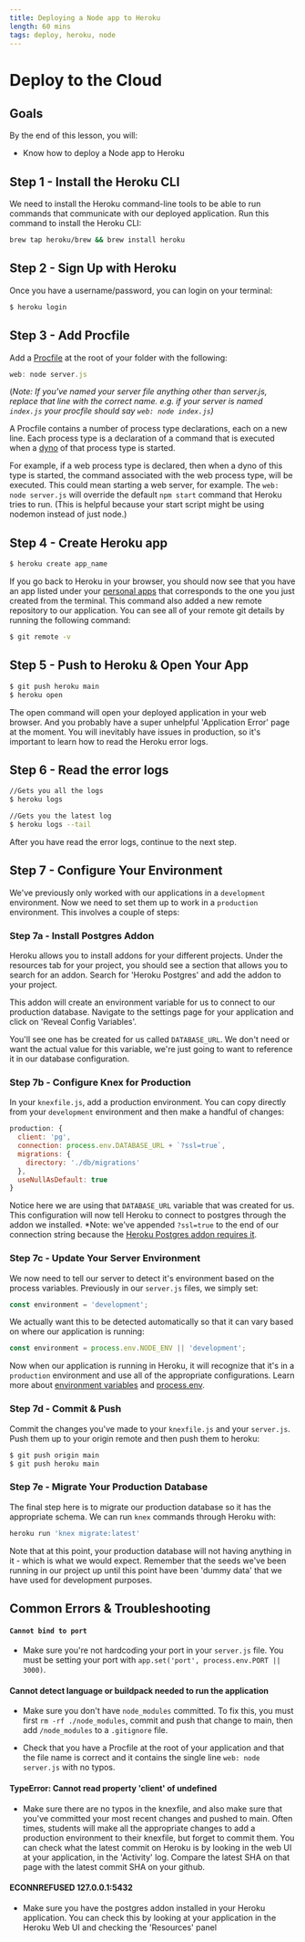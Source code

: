 ```yaml
---
title: Deploying a Node app to Heroku
length: 60 mins
tags: deploy, heroku, node
---
```


# Deploy to the Cloud

## Goals

By the end of this lesson, you will:

* Know how to deploy a Node app to Heroku


## Step 1 - Install the Heroku CLI

We need to install the Heroku command-line tools to be able to run commands that communicate with our deployed application. Run this command to install the Heroku CLI:

```bash
brew tap heroku/brew && brew install heroku
```


## Step 2 - Sign Up with Heroku
Once you have a username/password, you can login on your terminal:

```bash
$ heroku login
```


## Step 3 - Add Procfile
Add a [Procfile](https://devcenter.heroku.com/articles/procfile) at the root of your folder with the following:

```js
web: node server.js
```

(*Note: If you've named your server file anything other than server.js, replace that line with the correct name. e.g. if your server is named `index.js` your procfile should say `web: node index.js`)*

A Procfile contains a number of process type declarations, each on a new line. Each process type is a declaration of a command that is executed when a [dyno](https://devcenter.heroku.com/articles/dynos) of that process type is started.

For example, if a web process type is declared, then when a dyno of this type is started, the command associated with the web process type, will be executed. This could mean starting a web server, for example. The `web: node server.js` will override the default `npm start` command that Heroku tries to run. (This is helpful because your start script might be using nodemon instead of just node.)

## Step 4 - Create Heroku app

```bash
$ heroku create app_name
```

If you go back to Heroku in your browser, you should now see that you have an app listed under your [personal apps](https://dashboard.heroku.com/apps) that corresponds to the one you just created from the terminal. This command also added a new remote repository to our application. You can see all of your remote git details by running the following command:

```bash
$ git remote -v
```

## Step 5 - Push to Heroku & Open Your App

```bash
$ git push heroku main
$ heroku open
```

The open command will open your deployed application in your web browser. And you probably have a super unhelpful 'Application Error' page at the moment. You will inevitably have issues in production, so it's important to learn how to read the Heroku error logs.

## Step 6 - Read the error logs

```bash
//Gets you all the logs
$ heroku logs

//Gets you the latest log
$ heroku logs --tail
```

After you have read the error logs, continue to the next step.

## Step 7 - Configure Your Environment

We've previously only worked with our applications in a `development` environment. Now we need to set them up to work in a `production` environment. This involves a couple of steps:

### Step 7a - Install Postgres Addon

Heroku allows you to install addons for your different projects. Under the resources tab for your project, you should see a section that allows you to search for an addon. Search for 'Heroku Postgres' and add the addon to your project.

This addon will create an environment variable for us to connect to our production database. Navigate to the settings page for your application and click on 'Reveal Config Variables'.

You'll see one has be created for us called `DATABASE_URL`. We don't need or want the actual value for this variable, we're just going to want to reference it in our database configuration.

### Step 7b - Configure Knex for Production

In your `knexfile.js`, add a production environment. You can copy directly from your `development` environment and then make a handful of changes:

```js
production: {
  client: 'pg',
  connection: process.env.DATABASE_URL + `?ssl=true`,
  migrations: {
    directory: './db/migrations'
  },
  useNullAsDefault: true
}
```

Notice here we are using that `DATABASE_URL` variable that was created for us. This configuration will now tell Heroku to connect to postgres through the addon we installed. *Note: we've appended `?ssl=true` to the end of our connection string because the [Heroku Postgres addon requires it](https://devcenter.heroku.com/articles/heroku-postgresql#heroku-postgres-ssl).

### Step 7c - Update Your Server Environment

We now need to tell our server to detect it's environment based on the process variables. Previously in our `server.js` files, we simply set:

```js
const environment = 'development';
```

We actually want this to be detected automatically so that it can vary based on where our application is running:

```js
const environment = process.env.NODE_ENV || 'development';
```

Now when our application is running in Heroku, it will recognize that it's in a `production` environment and use all of the appropriate configurations. Learn more about [environment variables](https://devcenter.heroku.com/articles/config-vars) and [process.env](https://nodejs.org/api/process.html#process_process_env).

### Step 7d - Commit & Push

Commit the changes you've made to your `knexfile.js` and your `server.js`. Push them up to your origin remote and then push them to heroku:

```bash
$ git push origin main
$ git push heroku main
```

### Step 7e - Migrate Your Production Database

The final step here is to migrate our production database so it has the appropriate schema. We can run `knex` commands through Heroku with:

```bash
heroku run 'knex migrate:latest'
```

Note that at this point, your production database will not having anything in it - which is what we would expect. Remember that the seeds we've been running in our project up until this point have been 'dummy data' that we have used for development purposes. 

## Common Errors & Troubleshooting

#### `Cannot bind to port`

* Make sure you're not hardcoding your port in your `server.js` file. You must be setting your port with `app.set('port', process.env.PORT || 3000)`.


#### Cannot detect language or buildpack needed to run the application

* Make sure you don't have `node_modules` committed. To fix this, you must first `rm -rf ./node_modules`, commit and push that change to main, then add `/node_modules` to a `.gitignore` file.

* Check that you have a Procfile at the root of your application and that the file name is correct and it contains the single line `web: node server.js` with no typos.

#### TypeError: Cannot read property 'client' of undefined

* Make sure there are no typos in the knexfile, and also make sure that you've committed your most recent changes and pushed to main. Often times, students will make all the appropriate changes to add a production environment to their knexfile, but forget to commit them. You can check what the latest commit on Heroku is by looking in the web UI at your application, in the 'Activity' log. Compare the latest SHA on that page with the latest commit SHA on your github.

#### ECONNREFUSED 127.0.0.1:5432

* Make sure you have the postgres addon installed in your Heroku application. You can check this by looking at your application in the Heroku Web UI and checking the 'Resources' panel

